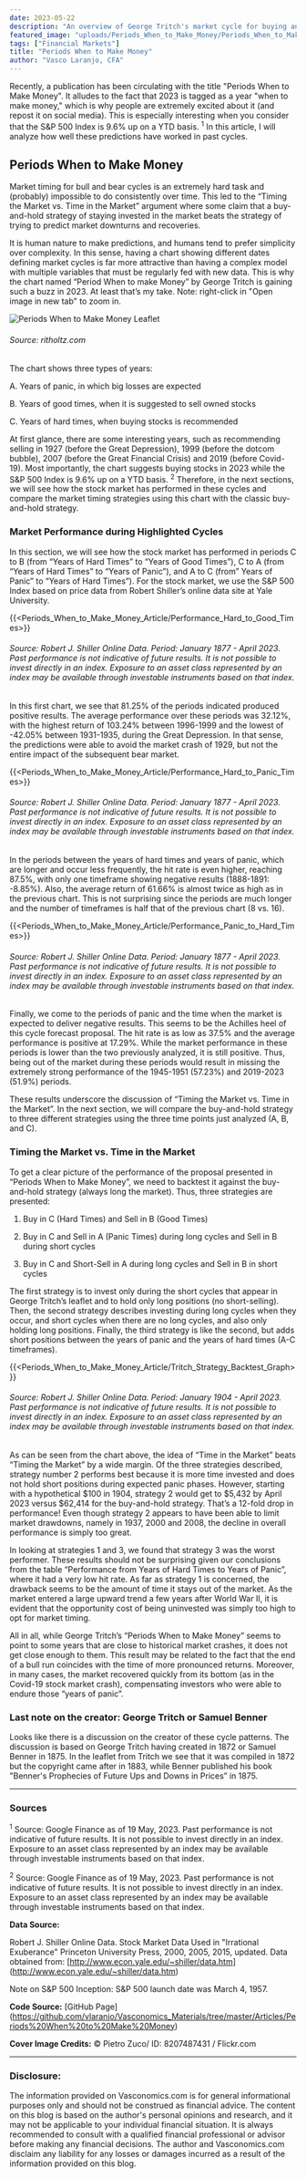 ```yaml
---
date: 2023-05-22
description: "An overview of George Tritch's market cycle for buying and selling stocks"
featured_image: "uploads/Periods_When_to_Make_Money/Periods_When_to_Make_Money_Cover.jpg"
tags: ["Financial Markets"]
title: "Periods When to Make Money"
author: "Vasco Laranjo, CFA"
---
```

Recently, a publication has been circulating with the title "Periods When to Make Money". It alludes to the fact that 2023 is tagged as a year "when to make money," which is why people are extremely excited about it (and repost it on social media). This is especially interesting when you consider that the S&P 500 Index is 9.6% up on a YTD basis. <sup>1</sup> In this article, I will analyze how well these predictions have worked in past cycles.

## Periods When to Make Money

Market timing for bull and bear cycles is an extremely hard task and (probably) impossible to do consistently over time. This led to the “Timing the Market vs. Time in the Market” argument where some claim that a buy-and-hold strategy of staying invested in the market beats the strategy of trying to predict market downturns and recoveries.

It is human nature to make predictions, and humans tend to prefer simplicity over complexity. In this sense, having a chart showing different dates defining market cycles is far more attractive than having a complex model with multiple variables that must be regularly fed with new data. This is why the chart named “Period When to make Money” by George Tritch is gaining such a buzz in 2023. At least that’s my take. Note: right-click in "Open image in new tab" to zoom in.

![Periods When to Make Money Leaflet](/uploads/Periods_When_to_Make_Money/Periods_When_to_Make_Money_leaflet.png)

###### Source: ritholtz.com

The chart shows three types of years:

A. Years of panic, in which big losses are expected

B. Years of good times, when it is suggested to sell owned stocks

C. Years of hard times, when buying stocks is recommended

At first glance, there are some interesting years, such as recommending selling in 1927 (before the Great Depression), 1999 (before the dotcom bubble), 2007 (before the Great Financial Crisis) and 2019 (before Covid-19). Most importantly, the chart suggests buying stocks in 2023 while the S&P 500 Index is 9.6% up on a YTD basis. <sup>2</sup> Therefore, in the next sections, we will see how the stock market has performed in these cycles and compare the market timing strategies using this chart with the classic buy-and-hold strategy.

### Market Performance during Highlighted Cycles

In this section, we will see how the stock market has performed in periods C to B (from “Years of Hard Times” to “Years of Good Times”), C to A (from “Years of Hard Times” to “Years of Panic”), and A to C (from” Years of Panic” to “Years of Hard Times”). For the stock market, we use the S&P 500 Index based on price data from Robert Shiller’s online data site at Yale University.

{{<Periods_When_to_Make_Money_Article/Performance_Hard_to_Good_Times>}}

###### Source: Robert J. Shiller Online Data. Period: January 1877 - April 2023. Past performance is not indicative of future results. It is not possible to invest directly in an index. Exposure to an asset class represented by an index may be available through investable instruments based on that index.

In this first chart, we see that 81.25% of the periods indicated produced positive results. The average performance over these periods was 32.12%, with the highest return of 103.24% between 1996-1999 and the lowest of -42.05% between 1931-1935, during the Great Depression. In that sense, the predictions were able to avoid the market crash of 1929, but not the entire impact of the subsequent bear market.

{{<Periods_When_to_Make_Money_Article/Performance_Hard_to_Panic_Times>}}

###### Source: Robert J. Shiller Online Data. Period: January 1877 - April 2023. Past performance is not indicative of future results. It is not possible to invest directly in an index. Exposure to an asset class represented by an index may be available through investable instruments based on that index.

In the periods between the years of hard times and years of panic, which are longer and occur less frequently, the hit rate is even higher, reaching 87.5%, with only one timeframe showing negative results (1888-1891: -8.85%). Also, the average return of 61.66% is almost twice as high as in the previous chart. This is not surprising since the periods are much longer and the number of timeframes is half that of the previous chart (8 vs. 16).

{{<Periods_When_to_Make_Money_Article/Performance_Panic_to_Hard_Times>}}

###### Source: Robert J. Shiller Online Data. Period: January 1877 - April 2023. Past performance is not indicative of future results. It is not possible to invest directly in an index. Exposure to an asset class represented by an index may be available through investable instruments based on that index.

Finally, we come to the periods of panic and the time when the market is expected to deliver negative results. This seems to be the Achilles heel of this cycle forecast proposal. The hit rate is as low as 37.5% and the average performance is positive at 17.29%. While the market performance in these periods is lower than the two previously analyzed, it is still positive. Thus, being out of the market during these periods would result in missing the extremely strong performance of the 1945-1951 (57.23%) and 2019-2023 (51.9%) periods.

These results underscore the discussion of “Timing the Market vs. Time in the Market”. In the next section, we will compare the buy-and-hold strategy to three different strategies using the three time points just analyzed (A, B, and C).

### Timing the Market vs. Time in the Market

To get a clear picture of the performance of the proposal presented in “Periods When to Make Money”, we need to backtest it against the buy-and-hold strategy (always long the market). Thus, three strategies are presented:

1. Buy in C (Hard Times) and Sell in B (Good Times)

2. Buy in C and Sell in A (Panic Times) during long cycles and Sell in B during short cycles

3. Buy in C and Short-Sell in A during long cycles and Sell in B in short cycles

The first strategy is to invest only during the short cycles that appear in George Tritch’s leaflet and to hold only long positions (no short-selling). Then, the second strategy describes investing during long cycles when they occur, and short cycles when there are no long cycles, and also only holding long positions. Finally, the third strategy is like the second, but adds short positions between the years of panic and the years of hard times (A-C timeframes).

{{<Periods_When_to_Make_Money_Article/Tritch_Strategy_Backtest_Graph>}}

###### Source: Robert J. Shiller Online Data. Period: January 1904 - April 2023. Past performance is not indicative of future results. It is not possible to invest directly in an index. Exposure to an asset class represented by an index may be available through investable instruments based on that index.

As can be seen from the chart above, the idea of “Time in the Market” beats “Timing the Market” by a wide margin. Of the three strategies described, strategy number 2 performs best because it is more time invested and does not hold short positions during expected panic phases. However, starting with a hypothetical $100 in 1904, strategy 2 would get to $5,432 by April 2023 versus $62,414 for the buy-and-hold strategy. That’s a 12-fold drop in performance! Even though strategy 2 appears to have been able to limit market drawdowns, namely in 1937, 2000 and 2008, the decline in overall performance is simply too great.

In looking at strategies 1 and 3, we found that strategy 3 was the worst performer. These results should not be surprising given our conclusions from the table “Performance from Years of Hard Times to Years of Panic”, where it had a very low hit rate. As far as strategy 1 is concerned, the drawback seems to be the amount of time it stays out of the market. As the market entered a large upward trend a few years after World War II, it is evident that the opportunity cost of being uninvested was simply too high to opt for market timing.

All in all, while George Tritch’s “Periods When to Make Money” seems to point to some years that are close to historical market crashes, it does not get close enough to them. This result may be related to the fact that the end of a bull run coincides with the time of more pronounced returns. Moreover, in many cases, the market recovered quickly from its bottom (as in the Covid-19 stock market crash), compensating investors who were able to endure those “years of panic”.

### Last note on the creator: George Tritch or Samuel Benner

Looks like there is a discussion on the creator of these cycle patterns. The discussion is based on George Tritch having created in 1872 or Samuel Benner in 1875. In the leaflet from Tritch we see that it was compiled in 1872 but the copyright came after in 1883, while Benner published his book "Benner's Prophecies of Future Ups and Downs in Prices” in 1875.

---
### Sources

<sup>1</sup> Source: Google Finance as of 19 May, 2023. Past performance is not indicative of future results. It is not possible to invest directly in an index. Exposure to an asset class represented by an index may be available through investable instruments based on that index.

<sup>2</sup> Source: Google Finance as of 19 May, 2023. Past performance is not indicative of future results. It is not possible to invest directly in an index. Exposure to an asset class represented by an index may be available through investable instruments based on that index.

**Data Source:** 

Robert J. Shiller Online Data. Stock Market Data Used in "Irrational Exuberance" Princeton University Press, 2000, 2005, 2015, updated. Data obtained from: [http://www.econ.yale.edu/~shiller/data.htm] (http://www.econ.yale.edu/~shiller/data.htm)

Note on S&P 500 Inception: S&P 500 launch date was March 4, 1957.

**Code Source:** 
[GitHub Page] (https://github.com/vlaranjo/Vasconomics_Materials/tree/master/Articles/Periods%20When%20to%20Make%20Money)

**Cover Image Credits:**  © Pietro Zuco/ ID: 8207487431 / Flickr.com

---
### Disclosure: 

The information provided on Vasconomics.com is for general informational purposes only and should not be construed as financial advice. The content on this blog is based on the author's personal opinions and research, and it may not be applicable to your individual financial situation. It is always recommended to consult with a qualified financial professional or advisor before making any financial decisions. The author and Vasconomics.com disclaim any liability for any losses or damages incurred as a result of the information provided on this blog.